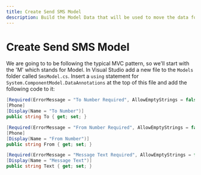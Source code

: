 ```yaml
---
title: Create Send SMS Model
description: Build the Model Data that will be used to move the data for the SMS between your frontend and Backend
---
```


# Create Send SMS Model

We are going to to be following the typical MVC pattern, so we'll start with the 'M' which stands for Model. In Visual Studio add a new file to the `Models` folder called `SmsModel.cs`. Insert a `using` statement for `System.ComponentModel.DataAnnotations` at the top of this file and add the following code to it:

```csharp
[Required(ErrorMessage = "To Number Required", AllowEmptyStrings = false)]
[Phone]
[Display(Name = "To Number")]
public string To { get; set; }

[Required(ErrorMessage = "From Number Required", AllowEmptyStrings = false)]
[Phone]
[Display(Name = "From Number")]
public string From { get; set; }

[Required(ErrorMessage = "Message Text Required", AllowEmptyStrings = false)]
[Display(Name = "Message Text")]
public string Text { get; set; }
```